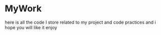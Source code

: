 # MyWork
here is all the code I store related to my project and code practices 
and i hope you will like it enjoy
